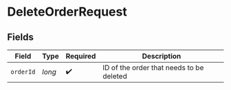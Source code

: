 # DeleteOrderRequest


## Fields

| Field                                    | Type                                     | Required                                 | Description                              |
| ---------------------------------------- | ---------------------------------------- | ---------------------------------------- | ---------------------------------------- |
| `orderId`                                | *long*                                   | :heavy_check_mark:                       | ID of the order that needs to be deleted |